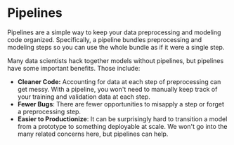 # Pipelines

Pipelines are a simple way to keep your data preprocessing and modeling code organized. Specifically, a pipeline bundles preprocessing and modeling steps so you can use the whole bundle as if it were a single step.

Many data scientists hack together models without pipelines, but pipelines have some important benefits. Those include:

* **Cleaner Code:** Accounting for data at each step of preprocessing can get messy. With a pipeline, you won't need to manually keep track of your training and validation data at each step.
* **Fewer Bugs**: There are fewer opportunities to misapply a step or forget a preprocessing step.
* **Easier to Productionize**: It can be surprisingly hard to transition a model from a prototype to something deployable at scale. We won't go into the many related concerns here, but pipelines can help.


